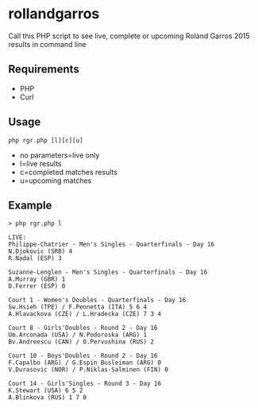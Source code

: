 # rollandgarros

Call this PHP script to see live, complete or upcoming Roland Garros 2015 results in command line

## Requirements
* PHP
* Curl

## Usage
```php rgr.php [l][c][u]```

* no parameters=live only
* l=live results
* c=completed matches results
* u=upcoming matches

## Example
```
> php rgr.php l

LIVE:
Philippe-Chatrier - Men's Singles - Quarterfinals - Day 16
N.Djokovic (SRB) 4
R.Nadal (ESP) 3

Suzanne-Lenglen - Men's Singles - Quarterfinals - Day 16
A.Murray (GBR) 1
D.Ferrer (ESP) 0

Court 1 - Women's Doubles - Quarterfinals - Day 16
Sw.Hsieh (TPE) / F.Pennetta (ITA) 5 6 4
A.Hlavackova (CZE) / L.Hradecka (CZE) 7 3 4

Court 8 - Girls'Doubles - Round 2 - Day 16
Um.Arconada (USA) / N.Podoroska (ARG) 1
Bv.Andreescu (CAN) / O.Pervushina (RUS) 2

Court 10 - Boys'Doubles - Round 2 - Day 16
F.Capalbo (ARG) / G.Espin Busleiman (ARG) 0
V.Durasovic (NOR) / P.Niklas-Salminen (FIN) 0

Court 14 - Girls'Singles - Round 3 - Day 16
K.Stewart (USA) 6 5 2
A.Blinkova (RUS) 1 7 0
```
